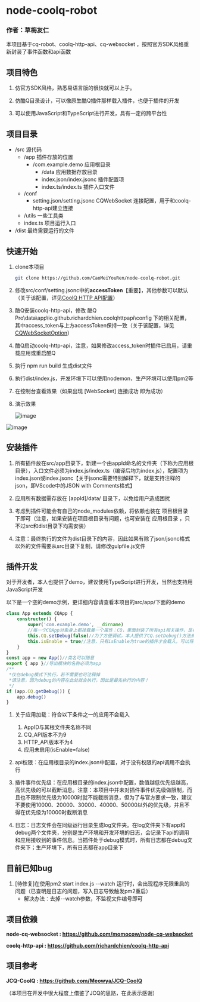 # node-coolq-robot

### 作者：草梅友仁

本项目基于cq-robot、coolq-http-api、cq-websocket ，按照官方SDK风格重新封装了事件函数和api函数

## 项目特色

1.  仿官方SDK风格，熟悉易语言版的很快就可以上手。

2.  仿酷Q目录设计，可以像原生酷Q插件那样载入插件，也便于插件的开发

3.  可以使用JavaScript和TypeScript进行开发，具有一定的跨平台性

## 项目目录

-   /src 源代码
    -   /app 插件存放的位置
        -   /com.example.demo 应用根目录
            -   /data  应用数据存放目录
            -   index.json/index.jsonc 插件配置项
            -   index.ts/index.ts 插件入口文件
    -   /conf 
        -   setting.json/setting.jsonc  CQWebSocket 连接配置，用于和coolq-http-api建立连接
    -   /utils 一些工具类
    -   index.ts 项目运行入口
-   /dist 最终需要运行的文件


## 快速开始

1.  clone本项目

    ```bash
    git clone https://github.com/CaoMeiYouRen/node-coolq-robot.git
    ```

2.  修改src/conf/setting.jsonc中的**accessToken**【重要】，其他参数可以默认（关于该配置，详见[CoolQ HTTP API配置](https://cqhttp.cc/docs/4.10/#/Configuration)）

3.  酷Q安装coolq-http-api，修改 酷Q Pro\data\app\io.github.richardchien.coolqhttpapi\config 下的相关配置，其中access_token与上方accessToken保持一致（关于该配置，详见[CQWebSocketOption](https://github.com/momocow/node-cq-websocket/blob/master/docs/api/CQWebSocket.md)）

4.  酷Q启动coolq-http-api，注意，如果修改access_token时插件已启用，请重载应用或重启酷Q

5.  执行 npm run build 生成dist文件

6.  执行dist/index.js，开发环境下可以使用nodemon，生产环境可以使用pm2等

7.  在控制台查看效果（如果出现 [WebSocket] 连接成功 即为成功）

8.  演示效果

    ![image](https://wx3.sinaimg.cn/mw690/006W7JQLly1g50s3grxlrj314d09pn0r.jpg)

![image](https://wx2.sinaimg.cn/mw690/006W7JQLly1g50s3xkx9tj30kj05lwey.jpg)

## 安装插件

1.  所有插件放在src/app目录下，新建一个由appId命名的文件夹（下称为应用根目录），入口文件必须为index.js/index.ts（编译后均为index.js），配置项为index.json或index.jsonc【关于jsonc需要特别解释下，就是支持注释的json，即VScode中的JSON with Comments格式】

2.  应用所有数据需存放在 [appId]/data/ 目录下，以免给用户造成困扰
3.  考虑到插件可能会有自己的node_modules依赖，将依赖也装在 项目根目录 下即可（注意，如果安装在项目根目录有问题，也可安装在 应用根目录 ，只不过src和dist目录下均需安装）
4.  注意：最终执行的文件为dist目录下的内容，因此如果有除了json/jsonc格式以外的文件需要从src目录下复制，请修改gulpfile.js文件

## 插件开发

对于开发者，本人也提供了demo，建议使用TypeScript进行开发，当然也支持用JavaScript开发

以下是一个空的demo示例，更详细内容请查看本项目的src/app/下面的demo

```typescript
class App extends CQApp {
    constructor() {
        super('com.example.demo', __dirname)
        //每一个CQApp对象身上都挂载着一个属性：CQ，里面封装了所有api相关操作，是核心操作类，更多内容请直接查看注释
        this.CQ.setDebug(false)//为了方便调试，本人提供了CQ.setDebug()方法来设置插件的运行环境，在debug模式下将不会执行具体的api操作，可以在不影响其他插件的情况下进行逻辑调试；同时也提供了CQ.getDebug()来获取当前的运行环境，开发者可以针对此做一些操作
        this.isEnable = true//注意，只有isEnable为true的插件才会载入，可以将isEnable置为false不载入某插件
    }
}
const app = new App()//类名可以随意
export { app }//导出模块的名称必须为app
/**
 *仅在debug模式下执行，若不需要也可注释掉
 *请注意，因为debug的内容在此处就会执行，因此是最先执行的内容！
 */
if (app.CQ.getDebug()) {
    app.debug()
}
```

1.  关于应用加载：符合以下条件之一的应用不会载入
    1.   AppID与其根文件夹名称不同
    2.  CQ_API版本不为9
    3.  HTTP_API版本不为4
    4.  应用未启用(isEnable=false)

2.  api权限：在应用根目录的index.json中配置，对于没有权限的api调用不会执行
3.  插件事件优先级：在应用根目录的index.json中配置，数值越低优先级越高，高优先级的可以截断消息。注意：本项目中并未对插件事件优先级做限制，而且也不限制优先级为10000时就不能截断消息，但为了与官方要求一致，建议不要使用10000、20000、30000、40000、50000以外的优先级，并且不得在优先级为10000时截断消息
4.  日志：日志文件会在同级运行目录生成log文件夹。在log文件夹下有app和debug两个文件夹，分别是生产环境和开发环境的日志，会记录下api的调用和应用接收到的事件信息。当插件处于debug模式时，所有日志都在debug文件夹下；生产环境下，所有日志都在app目录下

## 目前已知bug

1.  [待修复]在使用pm2 start index.js --watch 运行时，会出现程序无限重启的问题（已查明是日志的问题，写入日志导致触发pm2重启）
    -   解决办法：去掉--watch参数，不监视文件编号即可

## 项目依赖

**node-cq-websocket : https://github.com/momocow/node-cq-websocket**

**coolq-http-api : https://github.com/richardchien/coolq-http-api**

## 项目参考

**JCQ-CoolQ : https://github.com/Meowya/JCQ-CoolQ**

（本项目在开发中很大程度上借鉴了JCQ的思路，在此表示感谢）